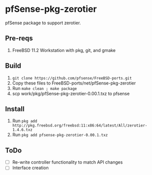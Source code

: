 # pfSense-pkg-zerotier
pfSense package to support zerotier.

## Pre-reqs
1. FreeBSD 11.2 Workstation with pkg, git, and gmake

## Build
1. `git clone https://github.com/pfsense/FreeBSD-ports.git`
2. Copy these files to FreeBSD-ports/net/pfSense-pkg-zerotier
3. Run `make clean ; make package`
3. scp work/pkg/pfSense-pkg-zerotier-0.00.1.txz to pfsense

## Install
1. Run `pkg add http://pkg.freebsd.org/freebsd:11:x86:64/latest/All/zerotier-1.4.6.txz`
2. Run `pkg add pfsense-pkg-zerotier-0.00.1.txz`

## ToDo
- [ ] Re-write controller functionality to match API changes
- [ ] Interface creation
